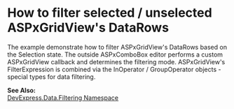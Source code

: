 # How to filter selected / unselected ASPxGridView's DataRows


<p>The example demonstrate how to filter ASPxGridView's DataRows based on the Selection state. The outside ASPxComboBox editor performs a custom ASPxGridView callback and determines the filtering mode. ASPxGridView's FilterExpression is combined via the InOperator / GroupOperator objects - special types for data filtering.</p><p><strong>See Also:<br />
</strong><a href="http://documentation.devexpress.com/#CoreLibraries/DevExpressDataFiltering"><u>DevExpress.Data.Filtering Namespace</u></a></p>

<br/>


